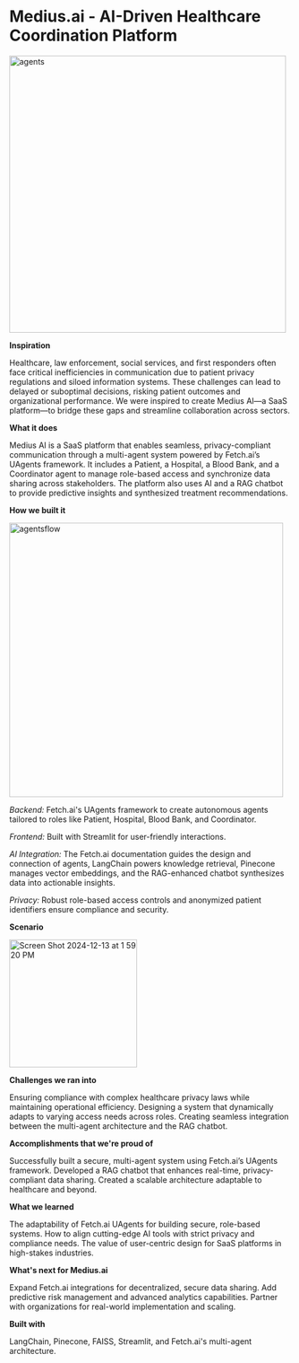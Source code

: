 # Medius.ai - AI-Driven Healthcare Coordination Platform

<img width="494" alt="agents" src="https://github.com/user-attachments/assets/2480ca46-0a5b-47ad-85bf-62debfdd2c6a" />

**Inspiration**

Healthcare, law enforcement, social services, and first responders often face critical inefficiencies in communication due to patient privacy regulations and siloed information systems. These challenges can lead to delayed or suboptimal decisions, risking patient outcomes and organizational performance. We were inspired to create Medius AI—a SaaS platform—to bridge these gaps and streamline collaboration across sectors.

**What it does**

Medius AI is a SaaS platform that enables seamless, privacy-compliant communication through a multi-agent system powered by Fetch.ai’s UAgents framework. It includes a Patient, a Hospital, a Blood Bank, and a Coordinator agent to manage role-based access and synchronize data sharing across stakeholders. The platform also uses AI and a RAG chatbot to provide predictive insights and synthesized treatment recommendations.

**How we built it**

<img width="489" alt="agentsflow" src="https://github.com/user-attachments/assets/31956c69-b298-4cea-907c-2896e48accda" />

_Backend:_ Fetch.ai's UAgents framework to create autonomous agents tailored to roles like Patient, Hospital, Blood Bank, and Coordinator.

_Frontend:_ Built with Streamlit for user-friendly interactions.

_AI Integration:_ The Fetch.ai documentation guides the design and connection of agents, LangChain powers knowledge retrieval, Pinecone manages vector embeddings, and the RAG-enhanced chatbot synthesizes data into actionable insights.

_Privacy:_ Robust role-based access controls and anonymized patient identifiers ensure compliance and security.

**Scenario**

<img width="228" alt="Screen Shot 2024-12-13 at 1 59 20 PM" src="https://github.com/user-attachments/assets/1486be2b-60da-4ce3-a4b4-24e75fa01bd7" />

**Challenges we ran into**

Ensuring compliance with complex healthcare privacy laws while maintaining operational efficiency.
Designing a system that dynamically adapts to varying access needs across roles.
Creating seamless integration between the multi-agent architecture and the RAG chatbot.

**Accomplishments that we're proud of**

Successfully built a secure, multi-agent system using Fetch.ai’s UAgents framework.
Developed a RAG chatbot that enhances real-time, privacy-compliant data sharing.
Created a scalable architecture adaptable to healthcare and beyond.

**What we learned**

The adaptability of Fetch.ai UAgents for building secure, role-based systems.
How to align cutting-edge AI tools with strict privacy and compliance needs.
The value of user-centric design for SaaS platforms in high-stakes industries.

**What's next for Medius.ai**

Expand Fetch.ai integrations for decentralized, secure data sharing.
Add predictive risk management and advanced analytics capabilities.
Partner with organizations for real-world implementation and scaling.

**Built with**

LangChain, Pinecone, FAISS, Streamlit, and Fetch.ai's multi-agent architecture.
